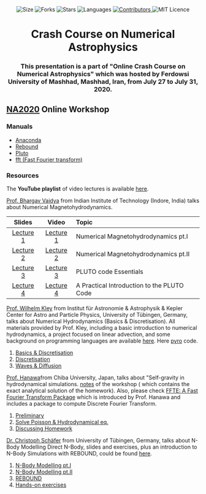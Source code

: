 <!-- Meta-Badges -->
</p>

<p align="center">
    <img alt="Size" src="https://img.shields.io/github/repo-size/cheshirepezz/Crash-Course-on-Numerical-Astrophysics">
  </a>
  <img alt="Forks" src="https://img.shields.io/github/forks/cheshirepezz/Crash-Course-on-Numerical-Astrophysics">
  </a>
  <img alt="Stars" src="https://img.shields.io/github/stars/cheshirepezz/Crash-Course-on-Numerical-Astrophysics">
  </a>
  <img alt="Languages" src="https://img.shields.io/github/languages/count/cheshirepezz/Crash-Course-on-Numerical-Astrophysics">
  </a>
  <a href="https://github.com/cheshirepezz/Crash-Course-on-Numerical-Astrophysics /graphs/contributors">
    <img alt="Contributors" src="https://img.shields.io/github/contributors/cheshirepezz/Crash-Course-on-Numerical-Astrophysics">
  </a>
  <img alt="MIT Licence" src="https://img.shields.io/github/license/cheshirepezz/Crash-Course-on-Numerical-Astrophysics">
  </a>
  
</p>

<!-- Title -->
<h1 align="center">
  Crash Course on Numerical Astrophysics
</h1>

<!-- Subtitle -->
<h3 align="center">
  This presentation is a part of "Online Crash Course on Numerical Astrophysics" which was hosted by Ferdowsi University of Mashhad, Mashhad, Iran, from July 27 to July 31, 2020.
</h3>

## [NA2020](https://na2020.onrender.com/) Online Workshop

### Manuals

- [Anaconda](https://github.com/Shenavar/Anaconda-Installation.md/blob/master/Anaconda%20Installation.md)
- [Rebound](manuals/rebound.md)
- [Pluto](https://github.com/nghafourian/test/blob/master/Pluto.md)
- [fft (Fast Fourier transform)](https://github.com/Shenavar/Anaconda-Installation.md/blob/master/fftw3.md)

### Resources 

The **YouTube playlist** of video lectures is available [here](https://www.youtube.com/watch?v=nyOcf9UUc3E&list=PLK8a0xgFIhFC_Bu3o3sUK1GR2ufVHg-Eg).

[Prof. Bhargav Vaidya](http://www.iiti.ac.in/people/~bvaidya/index.html) from Indian Institute of Technology (Indore, India) talks about Numerical Magnetohydrodynamics.

| Slides | Video | Topic
| :-------------: | :-------------: |  :------------- | 
| [Lecture  1](https://github.com/astrofum/na2020/blob/master/Dr.%20Bhargav%20Vaidya%20Lecture_Notes.pdf)  | [Lecture 1](https://www.youtube.com/watch?v=nyOcf9UUc3E&list=PLK8a0xgFIhFC_Bu3o3sUK1GR2ufVHg-Eg) |  Numerical Magnetohydrodynamics pt.I |
| [Lecture 2](https://github.com/astrofum/na2020/blob/master/Dr.%20Bhargav%20Vaidya%20Lecture_Notes.pdf)   | [Lecture 2](https://www.youtube.com/watch?v=WSa3OC3w4RA&list=PLK8a0xgFIhFC_Bu3o3sUK1GR2ufVHg-Eg&index=2) | Numerical Magnetohydrodynamics pt.II | 
[Lecture 3](https://github.com/astrofum/na2020/blob/master/Dr.%20Bhargav%20Vaidya%20PLUTO_Essentials.pdf)   | [Lecture 3](https://www.youtube.com/watch?v=bXBE_yA8HYo&list=PLK8a0xgFIhFC_Bu3o3sUK1GR2ufVHg-Eg&index=3) | PLUTO code Essentials |
| [Lecture 4](https://github.com/astrofum/na2020/blob/master/Dr.%20Bhargav%20Vaidya%20PLUTO_WrkShop_Example.pdf)   | [Lecture 4](https://www.youtube.com/watch?v=-P1hEpO7EII&list=PLK8a0xgFIhFC_Bu3o3sUK1GR2ufVHg-Eg&index=4) | A Practical Introduction to the PLUTO Code |


[Prof. Wilhelm Kley](https://www.tat.physik.uni-tuebingen.de/~kley/) from Institut für Astronomie & Astrophysik & Kepler Center for Astro and Particle Physics, University of Tübingen, Germany, talks about Numerical Hydrodynamics (Basics & Discretisation). All materials provided by Prof. Kley, including a basic introduction to numerical hydrodynamics, a project focused on linear advection, and some background on programming languages are available [here](https://www.tat.physik.uni-tuebingen.de/~kley/talks/mashad/index.html). Here [pyro](https://pyro2.readthedocs.io/en/latest/) code.

1. [Basics & Discretisation](https://www.youtube.com/watch?v=7d8wklyKjxU&list=PLK8a0xgFIhFC_Bu3o3sUK1GR2ufVHg-Eg&index=7)
2. [Discretisation](https://www.youtube.com/watch?v=Crj5hm-152Q&list=PLK8a0xgFIhFC_Bu3o3sUK1GR2ufVHg-Eg&index=5)
3. [Waves & Diffusion](https://www.youtube.com/watch?v=l_x-lPktet8&list=PLK8a0xgFIhFC_Bu3o3sUK1GR2ufVHg-Eg&index=6)

[Prof. Hanawa](https://www.cfs.chiba-u.ac.jp/outline/staff/hanawa.html)from Chiba University, Japan, talks about "Self-gravity in hydrodynamical simulations. [notes](https://github.com/astrofum/na2020/blob/master/Prof%20Hanawa%20revised%20grav-mashhad20.pdf) of the workshop ( which contains the exact analytical solution of the homework). Also, please check [FFTE: A Fast Fourier Transform Package](http://www.ffte.jp/) which is introduced by Prof. Hanawa and includes a package to compute Discrete Fourier Transform.

1. [Preliminary](https://www.youtube.com/watch?v=2h37KYEgxqo&list=PLK8a0xgFIhFC_Bu3o3sUK1GR2ufVHg-Eg&index=12)
2. [Solve Poisson & Hydrodynamical eq.](https://www.youtube.com/watch?v=kDXi5P1Gdso&list=PLK8a0xgFIhFC_Bu3o3sUK1GR2ufVHg-Eg&index=13)
3. [Discussing Homework](https://www.youtube.com/watch?v=emfmsNSI39U&list=PLK8a0xgFIhFC_Bu3o3sUK1GR2ufVHg-Eg&index=14)

[Dr. Christoph Schäfer](https://www.tat.physik.uni-tuebingen.de/~schaefer/) from University of Tübingen, Germany, talks about N-Body Modelling Direct N-Body, slides and exercises, plus an introduction to N-Body Simulations with REBOUND, could be found [here](https://www.tat.physik.uni-tuebingen.de/~schaefer/teach/fum2020/).

1. [N-Body Modelling pt.I](https://www.youtube.com/watch?v=78z_1m6moGs&list=PLK8a0xgFIhFC_Bu3o3sUK1GR2ufVHg-Eg&index=8)
2. [N-Body Modelling pt.II](https://www.youtube.com/watch?v=78z_1m6moGs&list=PLK8a0xgFIhFC_Bu3o3sUK1GR2ufVHg-Eg&index=8)
3. [REBOUND](https://www.youtube.com/watch?v=78z_1m6moGs&list=PLK8a0xgFIhFC_Bu3o3sUK1GR2ufVHg-Eg&index=8)
4. [Hands-on exercises](https://www.youtube.com/watch?v=78z_1m6moGs&list=PLK8a0xgFIhFC_Bu3o3sUK1GR2ufVHg-Eg&index=8)
